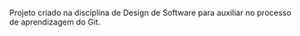 Projeto criado na disciplina de Design de Software para auxiliar no processo de aprendizagem do Git.